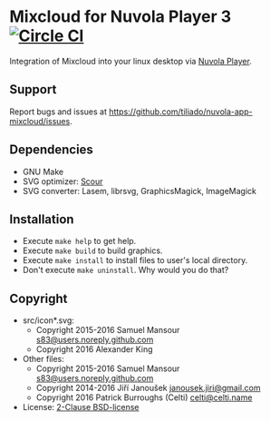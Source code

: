 Mixcloud for Nuvola Player 3 [![Circle CI](https://circleci.com/gh/tiliado/nuvola-app-mixcloud.svg?style=svg)](https://circleci.com/gh/tiliado/nuvola-app-mixcloud)
==========================

Integration of Mixcloud into your linux desktop via
[Nuvola Player](https://github.com/tiliado/nuvolaplayer).

Support
-------

Report bugs and issues at <https://github.com/tiliado/nuvola-app-mixcloud/issues>.

Dependencies
------------

  * GNU Make
  * SVG optimizer: [Scour](https://github.com/codedread/scour)
  * SVG converter: Lasem, librsvg, GraphicsMagick, ImageMagick

Installation
------------

  * Execute ``make help`` to get help.
  * Execute ``make build`` to build graphics.
  * Execute ``make install`` to install files to user's local directory.
  * Don't execute ``make uninstall``. Why would you do that?

Copyright
---------

  - src/icon*.svg:
      - Copyright 2015-2016 Samuel Mansour <s83@users.noreply.github.com>
      - Copyright 2016 Alexander King
  - Other files:
      - Copyright 2015-2016 Samuel Mansour <s83@users.noreply.github.com>
      - Copyright 2014-2016 Jiří Janoušek <janousek.jiri@gmail.com>
      - Copyright 2016 Patrick Burroughs (Celti) <celti@celti.name>
  - License: [2-Clause BSD-license](./LICENSE)
